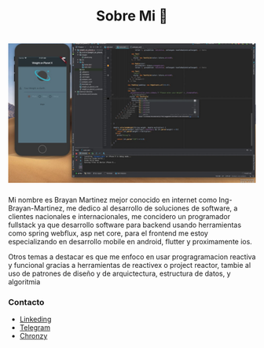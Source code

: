 <h1 align="center"> Sobre Mi 👋</h1>

<h1 align="center">
  <img src="https://github.com/Ing-Brayan-Martinez/Ing-Brayan-Martinez/blob/master/docs/maxresdefault.jpg" alt="Code" width="800"/>
</h1>

Mi nombre es Brayan Martinez mejor conocido en internet como Ing-Brayan-Martinez, me dedico al desarrollo de
soluciones de software, a clientes nacionales e internacionales, me concidero un programador fullstack
ya que desarrollo software para backend usando herramientas como spring webflux, asp net core, para el
frontend me estoy especializando en desarrollo mobile en android, flutter y proximamente ios.

Otros temas a destacar es que me enfoco en usar progragramacion reactiva y funcional gracias a herramientas
de reactivex o project reactor, tambie al uso de patrones de diseño y de arquictectura, estructura de datos,
y algoritmia

### Contacto

- [Linkeding](https://www.linkedin.com/in/ing-brayan-martinez)
- [Telegram](https://t.me/Ing_Brayan_Martinez)
- [Chronzy](https://www.chronzy.com/Ing-Brayan-Martinez)

